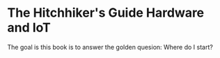 # The Hitchhiker's Guide Hardware and IoT

The goal is this book is to answer the golden quesion: Where do I start? 

